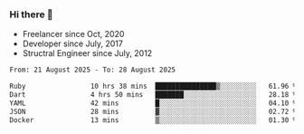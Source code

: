 ### Hi there 👋

- Freelancer since Oct, 2020
- Developer since July, 2017
- Structral Engineer since July, 2012

<!--START_SECTION:waka-->

```txt
From: 21 August 2025 - To: 28 August 2025

Ruby                10 hrs 38 mins  ███████████████▒░░░░░░░░░   61.96 %
Dart                4 hrs 50 mins   ███████░░░░░░░░░░░░░░░░░░   28.18 %
YAML                42 mins         █░░░░░░░░░░░░░░░░░░░░░░░░   04.10 %
JSON                28 mins         ▓░░░░░░░░░░░░░░░░░░░░░░░░   02.72 %
Docker              13 mins         ▒░░░░░░░░░░░░░░░░░░░░░░░░   01.30 %
```

<!--END_SECTION:waka-->
